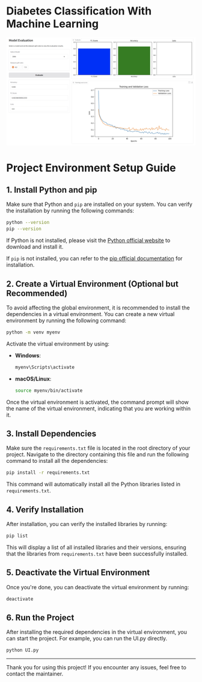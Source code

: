# Diabetes Classification With Machine Learning

![Project Preview](./preview.png)

# Project Environment Setup Guide

## 1. Install Python and pip

Make sure that Python and `pip` are installed on your system. You can verify the installation by running the following commands:

```bash
python --version
pip --version
```


If Python is not installed, please visit the [Python official website](https://www.python.org/downloads/) to download and install it.

If `pip` is not installed, you can refer to the [pip official documentation](https://pip.pypa.io/en/stable/) for installation.

## 2. Create a Virtual Environment (Optional but Recommended)

To avoid affecting the global environment, it is recommended to install the dependencies in a virtual environment. You can create a new virtual environment by running the following command:

```bash
python -m venv myenv
```

Activate the virtual environment by using:

- **Windows**:
  ```bash
  myenv\Scripts\activate
  ```
- **macOS/Linux**:
  ```bash
  source myenv/bin/activate
  ```

Once the virtual environment is activated, the command prompt will show the name of the virtual environment, indicating that you are working within it.

## 3. Install Dependencies

Make sure the `requirements.txt` file is located in the root directory of your project. Navigate to the directory containing this file and run the following command to install all the dependencies:

```bash
pip install -r requirements.txt
```

This command will automatically install all the Python libraries listed in `requirements.txt`.

## 4. Verify Installation

After installation, you can verify the installed libraries by running:

```bash
pip list
```

This will display a list of all installed libraries and their versions, ensuring that the libraries from `requirements.txt` have been successfully installed.

## 5. Deactivate the Virtual Environment

Once you're done, you can deactivate the virtual environment by running:

```bash
deactivate
```

## 6. Run the Project

After installing the required dependencies in the virtual environment, you can start the project. For example, you can run the UI.py directly.

```bash
python UI.py
```

---

Thank you for using this project! If you encounter any issues, feel free to contact the maintainer.
